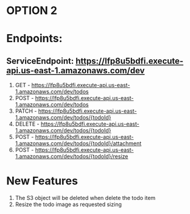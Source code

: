 # OPTION 2

# Endpoints: 
## ServiceEndpoint: https://lfp8u5bdfi.execute-api.us-east-1.amazonaws.com/dev

1. GET - https://lfp8u5bdfi.execute-api.us-east-1.amazonaws.com/dev/todos
2. POST - https://lfp8u5bdfi.execute-api.us-east-1.amazonaws.com/dev/todos
3. PATCH - https://lfp8u5bdfi.execute-api.us-east-1.amazonaws.com/dev/todos/{todoId}
4. DELETE - https://lfp8u5bdfi.execute-api.us-east-1.amazonaws.com/dev/todos/{todoId}
5. POST - https://lfp8u5bdfi.execute-api.us-east-1.amazonaws.com/dev/todos/{todoId}/attachment
6. POST - https://lfp8u5bdfi.execute-api.us-east-1.amazonaws.com/dev/todos/{todoId}/resize

# New Features
1. The S3 object will be deleted when delete the todo item
2. Resize the todo image as requested sizing